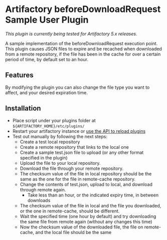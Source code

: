 Artifactory beforeDownloadRequest Sample User Plugin
====================================================

*This plugin is currently being tested for Artifactory 5.x releases.*

A sample implementation of the beforeDownloadRequest execution point. This
plugin causes JSON files to expire and be recached when downloaded from a remote
repository, if the file has been in the cache for over a certain period of time, by default set to an hour.

## Features

By modifying the plugin you can also change the file type you want to affect, and your desired expiration time.

## Installation

* Place script under your plugins folder at `${ARTIFACTORY_HOME}/etc/plugins/`
* Restart your artifactory instance or [use the API to reload plugins][1]
* Test out manually by following the next steps:
    * Create a test local repository
    * Create a remote repository that links to the local one
    * Create a sample  test.json file to upload (or any other format specified in the plugin)
    * Upload the file to your local repository.
    * Download the file through your remote repository.
    * The checksum value of the file in local repository should be the same as the one for the file in 
    remote-cache repository.
    * Change the contents of test.json, upload to local, and download through remote again.
        * Take less than an hour, or the indicated expiry time, in between downloads
    * The checksum value of the file in local and the file you downloaded, or the one in remote-cache, 
    should be different.
    * Wait the specified time (one hour by default) and try downloading the same file from remote again 
    (without any changes this time) 
    * Now the checksum value of the downloaded file, the file on remote-cache, and the local file should 
    be the same
    

[1]:https://www.jfrog.com/confluence/display/RTF/User+Plugins#UserPlugins-ReloadingPlugins

